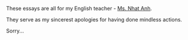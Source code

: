 These essays are all for my English teacher - [Ms. Nhat Anh](https://www.facebook.com/nguyen.nhatanh.568632).

They serve as my sincerest apologies for having done mindless actions.

Sorry...

